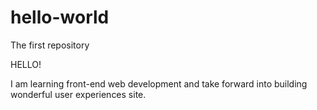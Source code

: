# hello-world
The first repository

HELLO!

I am learning front-end web development and take forward into building wonderful user experiences site.

